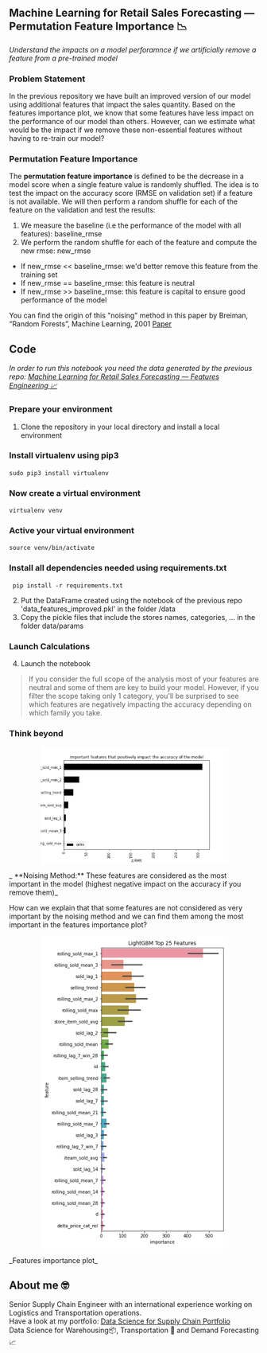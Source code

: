 ## Machine Learning for Retail Sales Forecasting — Permutation Feature Importance 📉
*Understand the impacts on a model perforamnce if we artificially remove a feature from a pre-trained model*

### Problem Statement
In the previous repository we have built an improved version of our model using additional features that impact the sales quantity. Based on the features importance plot, we know that some features have less impact on the performance of our model than others. However, can we estimate what would be the impact if we remove these non-essential features without having to re-train our model?

### Permutation Feature Importance 
The **permutation feature importance** is defined to be the decrease in a model score when a single feature value is randomly shuffled. The idea is to test the impact on the accuracy score (RMSE on validation set) if a feature is not available. We will then perform a random shuffle for each of the feature on the validation and test the results:
1. We measure the baseline (i.e the performance of the model with all features): baseline_rmse
2. We perform the random shuffle for each of the feature and compute the new rmse: new_rmse
  - If new_rmse << baseline_rmse: we'd better remove this feature from the training set
  - If new_rmse == baseline_rmse: this feature is neutral
  - If new_rmse >> baseline_rmse: this feature is capital to ensure good performance of the model


You can find the origin of this "noising" method in this paper by Breiman, “Random Forests”, Machine Learning, 2001 [Paper](
https://www.stat.berkeley.edu/~breiman/randomforest2001.pdf)

## Code
_In order to run this notebook you need the data generated by the previous repo: [Machine Learning for Retail Sales Forecasting — Features Engineering 📈](https://github.com/samirsaci/ml-forecast-features-eng#machine-learning-for-retail-sales-forecasting--features-engineering-)_

### Prepare your environment
1. Clone the repository in your local directory and install a local environment 

### Install **virtualenv** using pip3

    sudo pip3 install virtualenv 

### Now create a virtual environment 

    virtualenv venv 
  
### Active your virtual environment    
    
    source venv/bin/activate

### Install all dependencies needed using requirements.txt

     pip install -r requirements.txt 
2. Put the DataFrame created using the notebook of the previous repo 'data_features_improved.pkl' in the folder /data
3. Copy the pickle files that include the stores names, categories, ... in the folder data/params

### Launch Calculations
4. Launch the notebook 

> If you consider the full scope of the analysis most of your features are neutral and some of them are key to build your model. However, if you filter the scope taking only 1 category, you'll be surprised to see which features are negatively impacting the accuracy depending on which family you take.

### Think beyond


<p align="center">
  <img align="center" src="models_perm/perm/features_important.png" width=75%>
</p>
_ **Noising Method:** These features are considered as the most important in the model (highest negative impact on the accuracy if you remove them)_

How can we explain that that some features are not considered as very important by the noising method and we can find them among the most important in the features importance plot?

<p align="center">
  <img align="center" src="models_perm/perm/features_importance.png" width=75%>
</p>
_Features importance plot_

## About me 🤓
Senior Supply Chain Engineer with an international experience working on Logistics and Transportation operations. \
Have a look at my portfolio: [Data Science for Supply Chain Portfolio](https://samirsaci.com) \
Data Science for Warehousing📦, Transportation 🚚 and Demand Forecasting 📈 

